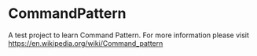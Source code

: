 # CommandPattern
A test project to learn Command Pattern.
For more information please visit https://en.wikipedia.org/wiki/Command_pattern
